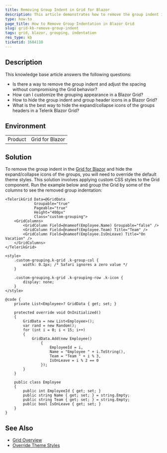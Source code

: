 ```yaml
---
title: Removing Group Indent in Grid for Blazor
description: This article demonstrates how to remove the group indent in the Grid for Blazor by overriding the default theme styles.
type: how-to
page_title: How to Remove Group Indentation in Blazor Grid
slug: grid-kb-remove-group-indent
tags: grid, blazor, grouping, indentation
res_type: kb
ticketid: 1684110
---
```


## Description

This knowledge base article answers the following questions:

- Is there a way to remove the group indent and adjust the spacing without compromising the Grid behavior?
- How can I customize the grouping appearance in a Blazor Grid?
- How to hide the group indent and group header icons in a Blazor Grid?
- What is the best way to hide the expand/collapse icons of the groups headers in a Telerik Blazor Grid?

## Environment

<table>
	<tbody>
		<tr>
			<td>Product</td>
			<td>Grid for Blazor</td>
		</tr>
	</tbody>
</table>

## Solution

To remove the group indent in the [Grid for Blazor](slug:grid-overview) and hide the expand/collapse icons of the groups, you will need to override the default theme styles. This solution involves applying custom CSS styles to the Grid component. Run the example below and group the Grid by some of the columns to see the removed group indentation:

````RAZOR
<TelerikGrid Data=@GridData
             Groupable="true"
             Pageable="true"
             Height="400px"
             Class="custom-grouping">
    <GridColumns>
        <GridColumn Field=@nameof(Employee.Name) Groupable="false" />
        <GridColumn Field=@nameof(Employee.Team) Title="Team" />
        <GridColumn Field=@nameof(Employee.IsOnLeave) Title="On Vacation" />
    </GridColumns>
</TelerikGrid>

<style>
    .custom-grouping.k-grid .k-group-col {
        width: 0.1px; /* Safari ignores a zero value */
    }

    .custom-grouping.k-grid .k-grouping-row .k-icon {
        display: none;
    }
</style>

@code {
    private List<Employee>? GridData { get; set; }

    protected override void OnInitialized()
    {
        GridData = new List<Employee>();
        var rand = new Random();
        for (int i = 0; i < 15; i++)
        {
            GridData.Add(new Employee()
                {
                    EmployeeId = i,
                    Name = "Employee " + i.ToString(),
                    Team = "Team " + i % 3,
                    IsOnLeave = i % 2 == 0
                });
        }
    }

    public class Employee
    {
        public int EmployeeId { get; set; }
        public string Name { get; set; } = string.Empty;
        public string Team { get; set; } = string.Empty;
        public bool IsOnLeave { get; set; }
    }
}
````

## See Also

- [Grid Overview](slug:grid-overview)
- [Override Theme Styles](slug:themes-override)
